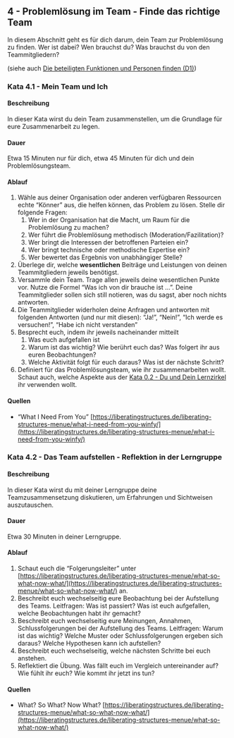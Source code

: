 ## 4 - Problemlösung im Team - Finde das richtige Team

In diesem Abschnitt geht es für dich darum, dein Team zur Problemlösung zu finden. Wer ist dabei? Wen brauchst du? Was brauchst du von den Teammitgliedern?

(siehe auch [Die beteiligten Funktionen und Personen finden (D1)](1-0-Grundlagen.md##die-beteiligten-funktionen-und-personen-finden-d1))

### Kata 4.1 - Mein Team und Ich

#### Beschreibung

In dieser Kata wirst du dein Team zusammenstellen, um die Grundlage für eure Zusammenarbeit zu legen.

#### Dauer

Etwa 15 Minuten nur für dich, etwa 45 Minuten für dich und dein Problemlösungsteam.

#### Ablauf

1. Wähle aus deiner Organisation oder anderen verfügbaren Ressourcen echte “Könner” aus, die helfen können, das Problem zu lösen.
Stelle dir folgende Fragen:
    1. Wer in der Organisation hat die Macht, um Raum für die Problemlösung zu machen?
    2. Wer führt die Problemlösung methodisch (Moderation/Fazilitation)?
    3. Wer bringt die Interessen der betroffenen Parteien ein?
    4. Wer bringt technische oder methodische Expertise ein?
    5. Wer bewertet das Ergebnis von unabhängiger Stelle?
2. Überlege dir, welche **wesentlichen** Beiträge und Leistungen von deinen Teammitgliedern jeweils benötigst.
3. Versammle dein Team. Trage allen jeweils deine wesentlichen Punkte vor. Nutze die Formel “Was ich von dir brauche ist …”. Deine Teammitglieder sollen sich still notieren, was du sagst, aber noch nichts antworten.
4. Die Teammitglieder widerholen deine Anfragen und antworten mit folgenden Antworten (und nur mit diesen): “Ja!”, “Nein!”, “Ich werde es versuchen!”, “Habe ich nicht verstanden”
5. Besprecht euch, indem ihr jeweils nacheinander mitteilt
    1. Was euch aufgefallen ist
    2. Warum ist das wichtig? Wie berührt euch das? Was folgert ihr aus euren Beobachtungen?
    3. Welche Aktivität folgt für euch daraus? Was ist der nächste Schritt?
6. Definiert für das Problemlösungsteam, wie ihr zusammenarbeiten wollt. Schaut auch, welche Aspekte aus der [Kata 0.2 - Du und Dein Lernzirkel](2-0-Lernpfad.md#kata-02---du-und-dein-lernzirkel) ihr verwenden wollt.

#### Quellen

- “What I Need From You” [https://liberatingstructures.de/liberating-structures-menue/what-i-need-from-you-winfy/](https://liberatingstructures.de/liberating-structures-menue/what-i-need-from-you-winfy/)

### Kata 4.2 - Das Team aufstellen - Reflektion in der Lerngruppe

#### Beschreibung

In dieser Kata wirst du mit deiner Lerngruppe deine Teamzusammensetzung diskutieren, um Erfahrungen und Sichtweisen auszutauschen. 

#### Dauer

Etwa 30 Minuten in deiner Lerngruppe.

#### Ablauf

1. Schaut euch die “Folgerungsleiter” unter [https://liberatingstructures.de/liberating-structures-menue/what-so-what-now-what/](https://liberatingstructures.de/liberating-structures-menue/what-so-what-now-what/) an.
2. Beschreibt euch wechselseitig eure Beobachtung bei der Aufstellung des Teams. Leitfragen:
Was ist passiert? Was ist euch aufgefallen, welche Beobachtungen habt ihr gemacht?
3. Beschreibt euch wechselseitig eure Meinungen, Annahmen, Schlussfolgerungen bei der Aufstellung des Teams. Leitfragen:
Warum ist das wichtig? Welche Muster oder Schlussfolgerungen ergeben sich daraus? Welche Hypothesen kann ich aufstellen?
4. Beschreibt euch wechselseitig, welche nächsten Schritte bei euch anstehen.
5. Reflektiert die Übung. Was fällt euch im Vergleich untereinander auf? Wie fühlt ihr euch? Wie kommt ihr jetzt ins tun?

#### Quellen

- What? So What? Now What? [https://liberatingstructures.de/liberating-structures-menue/what-so-what-now-what/](https://liberatingstructures.de/liberating-structures-menue/what-so-what-now-what/)
